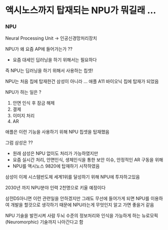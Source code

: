 # 액시노스까지 탑재되는 NPU가 뭐길래 ...



### NPU

Neural Processing Unit -> 인공신경망처리장치



NPU가 왜 요즘 AP에 들어가는가 ??

- 요즘 대세인 딥러닝을 하기 위해서는 필요하다



즉 NPU는 딥러닝을 하기 위해서 사용하는 칩셋!



NPU는 처음 칩에 탑재한건 삼성이 아니라 ... 애플 A11 바이오닉 칩에 탑재가 되었음 



NPU가 하는 일은 ?

1. 안면 인식 후 잠금 해제
2. 결제
3. 이미지 처리
4. AR 



애플은 이런 기능을 사용하기 위해 NPU 칩셋을 탑재했음



그럼 삼성은 ??

- 원래 삼성은 NPU 없이도 처리가 가능하였지만 
- 요즘 실시간 처리, 안면인식, 생체인식을 통한 보안 이슈, 안정적인 AR 구동을 위해
- NPU를 액시노스 9820에 탑재하기 시작하였음 



삼성이 이제 시스템반도체 세계1위를 달성하기 위해 NPU에 투자하고있음

2030년 까지 NPU분야 인력 2천명으로 키울 예정이다



삼전DS아니면 이런 관련일을 안하겠지만 그래도 무선에 들어가게 되면 NPU를 이용하여 개발을 할것으로 생각하기 때문에 NPU라는게 무엇인지 알고 가면 좋을거 같음



NPU 기술을 발전시켜 사람 두뇌 수준의 정보처리와 인식을 가능하게 하는 뉴로모픽(Neuromorphic) 기술까지 나아간다고 함



